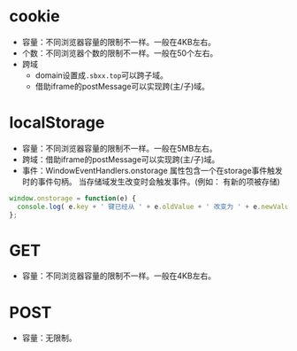 # cookie
* 容量：不同浏览器容量的限制不一样。一般在4KB左右。
* 个数：不同浏览器个数的限制不一样。一般在50个左右。
* 跨域
    - domain设置成```.sbxx.top```可以跨子域。
    - 借助iframe的postMessage可以实现跨(主/子)域。

# localStorage
* 容量：不同浏览器容量的限制不一样。一般在5MB左右。
* 跨域：借助iframe的postMessage可以实现跨(主/子)域。
* 事件：WindowEventHandlers.onstorage 属性包含一个在storage事件触发时的事件句柄。 当存储域发生改变时会触发事件。(例如： 有新的项被存储)
```javascript
window.onstorage = function(e) {
  console.log( e.key + ' 键已经从 ' + e.oldValue + ' 改变为 ' + e.newValue + '.');
};
```

# GET
* 容量：不同浏览器容量的限制不一样。一般在4KB左右。

# POST
* 容量：无限制。
